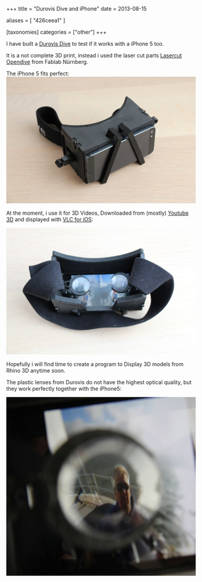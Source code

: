 +++
title = "Durovis Dive and iPhone"
date = 2013-08-15

aliases = [
  "426ceea1"
]

[taxonomies]
categories = ["other"]
+++

I have built a [Durovis Dive](http://www.durovis.com) to test if it works with a iPhone 5 too.

It is a not complete 3D print, instead i used the laser cut parts [Lasercut Opendive](http://wiki.fablab-nuernberg.de/w/Ding:opendive) from Fablab Nürnberg.

<!-- more -->

The iPhone 5 fits perfect:
![Durovis Dive](durovis1.jpg)

At the moment, i use it for 3D Videos, Downloaded from (mostly) [Youtube 3D](http://youtube.com/3d) and displayed with
[VLC for iOS](https://itunes.apple.com/de/app/vlc-for-ios/id650377962?mt=8):

![Durovis Dive](durovis2.jpg)

Hopefully i will find time to create a program to Display 3D models from Rhino 3D anytime soon.

The plastic lenses from Durovis do not have the highest optical quality, but they work perfectly together with the iPhone5:

![Durovis Dive](durovis3.jpg)

